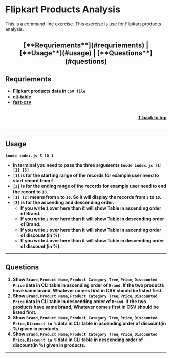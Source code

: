 # Flipkart Products Analysis
This is a command line exercise. This exercise is use for Flipkart products analysis.

 <h2 align="center">  [**Requriements**](#requriements) <b> | </b> [**Usage**](#usage) <b> | </b> [**Questions**](#questions) <b> <a name="top"></a>  <center> </h2>

<a name="#requriements"></a>
## Requriements
* Flipkart products data in `CSV file`
* [cli-table](https://www.npmjs.com/package/cli-table)
* [fast-csv](https://www.npmjs.com/package/fast-csv)
<br/>
<div align="right">
    <b><a href="#top">↥ back to top</a></b>
</div>
<br/>


<hr>

<a name="#usage"></a>
## Usage

`$node index.js 5 10 1`
* In terminal you need to pass the three arguments `$node index.js [1] [2] [3]`
* `[1]` is for the starting range of the records for example user need to start record from `5`.
* `[2]` is for the ending range of the records for example user need to end the record to `10`.
* `[1] [2]` means from `5` to `10`. So it will display the records from `5` to `10`.
* `[3]` is for the ascending and descending order.
    * If you write `1` over here than it will show Table in ascending order of Brand.
    * If you write `2` over here than it will show Table in descending order of Brand.
    * If you write `3` over here than it will show Table in ascending order of discount (in %).
    * If you write `4` over here than it will show Table in descending order of discount (in %).

<hr>

<a name="questions"></a>
## Questions

 1. Show `Brand`, `Product Name`, `Product Category Tree`, `Price`, `Discounted Price` data in CLI table in ascending order of `Brand`. If the two products have same brand, Whatever comes first in CSV should be listed first.
 2. Show `Brand`, `Product Name`, `Product Category Tree`, `Price`, `Discounted Price` data in CLI table in descending  order of `Brand`. If the two products have same brand, Whatever comes first in CSV should be listed first.
 3. Show `Brand`, `Product Name`, `Product Category Tree`, `Price`, `Discounted Price`, `Discount in %` data in CLI table in ascending order of discount(in %) given in products.
 4. Show `Brand`, `Product Name`, `Product Category Tree`, `Price`, `Discounted Price`, `Discount in %` data in CLI table in descending order of discount(in %) given in products.

<hr>